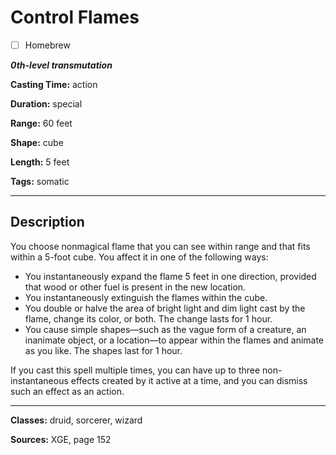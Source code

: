 # Control Flames

- [ ] Homebrew

***0th-level transmutation***

**Casting Time:** action

**Duration:** special

**Range:** 60 feet

**Shape:** cube

**Length:** 5 feet

**Tags:** somatic

---

## Description
You choose nonmagical flame that you can see within range and that fits within a 5-foot cube. You affect it in one of the following ways:
- You instantaneously expand the flame 5 feet in one direction, provided that wood or other fuel is present in the new location.
- You instantaneously extinguish the flames within the cube.
- You double or halve the area of bright light and dim light cast by the flame, change its color, or both. The change lasts for 1 hour.
- You cause simple shapes—such as the vague form of a creature, an inanimate object, or a location—to appear within the flames and animate as you like. The shapes last for 1 hour.

If you cast this spell multiple times, you can have up to three non-instantaneous effects created by it active at a time, and you can dismiss such an effect as an action.

---

**Classes:** druid, sorcerer, wizard

**Sources:** XGE, page 152
